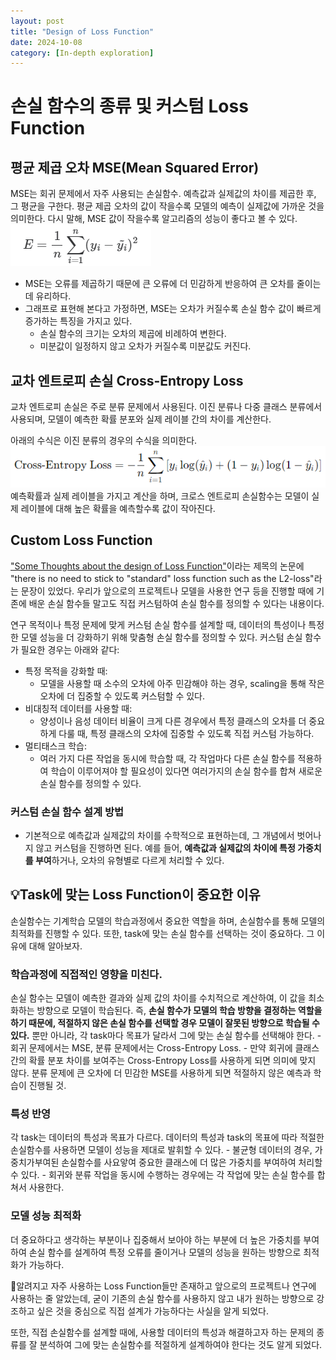 ```yaml
---
layout: post
title: "Design of Loss Function"
date: 2024-10-08
category: [In-depth exploration]
---
```


# 손실 함수의 종류 및 커스텀 Loss Function

## 평균 제곱 오차 MSE(Mean Squared Error)

MSE는 회귀 문제에서 자주 사용되는 손실함수. 예측값과 실제값의 차이를 제곱한 후, 그 평균을 구한다. 평균 제곱 오차의 값이 작을수록 모델의 예측이 실제값에 가까운 것을 의미한다. 다시 말해, MSE 값이 작을수록 알고리즘의 성능이 좋다고 볼 수 있다.
<img src='/public/img/241008/MSE.png' alt='Equation of MSE'>

- MSE는 오류를 제곱하기 때문에 큰 오류에 더 민감하게 반응하여 큰 오차를 줄이는 데 유리하다.
- 그래프로 표현해 본다고 가정하면, MSE는 오차가 커질수록 손실 함수 값이 빠르게 증가하는 특징을 가지고 있다.
  - 손실 함수의 크기는 오차의 제곱에 비례하여 변한다.
  - 미분값이 일정하지 않고 오차가 커질수록 미분값도 커진다.

## 교차 엔트로피 손실 Cross-Entropy Loss

교차 엔트로피 손실은 주로 분류 문제에서 사용된다. 이진 분류나 다중 클래스 분류에서 사용되며, 모델이 예측한 확률 분포와 실제 레이블 간의 차이를 계산한다.

아래의 수식은 이진 분류의 경우의 수식을 의미한다.
<img src='/public/img/241008/Cross-Entropy Loss.png' alt='Equation of Cross-Entropy Loss'>
예측확률과 실제 레이블을 가지고 계산을 하며, 크로스 엔트로피 손실함수는 모델이 실제 레이블에 대해 높은 확률을 예측할수록 값이 작아진다.

## Custom Loss Function

<a href='https://www.ine.pt/revstat/pdf/rs070102.pdf'>"Some Thoughts about the design of Loss Function"</a>이라는 제목의 논문에 "there is no need to stick to "standard" loss function such as the L2-loss"라는 문장이 있었다. 우리가 앞으로의 프로젝트나 모델을 사용한 연구 등을 진행할 때에 기존에 배운 손실 함수들 말고도 직접 커스텀하여 손실 함수를 정의할 수 있다는 내용이다.

연구 목적이나 특정 문제에 맞게 커스텀 손실 함수를 설계할 때, 데이터의 특성이나 특정한 모델 성능을 더 강화하기 위해 맞춤형 손실 함수를 정의할 수 있다. 커스텀 손실 함수가 필요한 경우는 아래와 같다:

- 특정 목적을 강화할 때:
  - 모델을 사용할 때 소수의 오차에 아주 민감해야 하는 경우, scaling을 통해 작은 오차에 더 집중할 수 있도록 커스텀할 수 있다.
- 비대칭적 데이터를 사용할 때:
  - 양성이나 음성 데이터 비율이 크게 다른 경우에서 특정 클래스의 오차를 더 중요하게 다룰 때, 특정 클래스의 오차에 집중할 수 있도록 직접 커스텀 가능하다.
- 멀티태스크 학습:
  - 여러 가지 다른 작업을 동시에 학습할 때, 각 작업마다 다른 손실 함수를 적용하여 학습이 이루어져야 할 필요성이 있다면 여러가지의 손실 함수를 합쳐 새로운 손실 함수를 정의할 수 있다.

### 커스텀 손실 함수 설계 방법

- 기본적으로 예측값과 실제값의 차이를 수학적으로 표현하는데, 그 개념에서 벗어나지 않고 커스텀을 진행하면 된다. 예를 들어, **예측값과 실제값의 차이에 특정 가중치를 부여**하거나, 오차의 유형별로 다르게 처리할 수 있다.

## 💡Task에 맞는 Loss Function이 중요한 이유

손실함수는 기계학습 모델의 학습과정에서 중요한 역할을 하며, 손실함수를 통해 모델의 최적화를 진행할 수 있다. 또한, task에 맞는 손실 함수를 선택하는 것이 중요하다. 그 이유에 대해 알아보자.

### 학습과정에 직접적인 영향을 미친다.

손실 함수는 모델이 예측한 결과와 실제 값의 차이를 수치적으로 계산하여, 이 값을 최소화하는 방향으로 모델이 학습된다. 즉, **손실 함수가 모델의 학습 방향을 결정하는 역할을 하기 때문에, 적절하지 않은 손실 함수를 선택할 경우 모델이 잘못된 방향으로 학습될 수 있다.** 뿐만 아니라, 각 task마다 목표가 달라서 그에 맞는 손실 함수를 선택해야 한다. - 회귀 문제에서는 MSE, 분류 문제에서는 Cross-Entropy Loss. - 만약 회귀에 클래스 간의 확률 분포 차이를 보여주는 Cross-Entropy Loss를 사용하게 되면 의미에 맞지 않다. 분류 문제에 큰 오차에 더 민감한 MSE를 사용하게 되면 적절하지 않은 예측과 학습이 진행될 것.

### 특성 반영

각 task는 데이터의 특성과 목표가 다르다. 데이터의 특성과 task의 목표에 따라 적절한 손실함수를 사용하면 모델이 성능을 제대로 발휘할 수 있다. - 불균형 데이터의 경우, 가중치가부여된 손실함수를 사요앟여 중요한 클래스에 더 많은 가중치를 부여하여 처리할 수 있다. - 회귀와 분류 작업을 동시에 수행하는 경우에는 각 작업에 맞는 손실 함수를 합쳐서 사용한다.

### 모델 성능 최적화

더 중요하다고 생각하는 부분이나 집중해서 보아야 하는 부분에 더 높은 가중치를 부여하여 손실 함수를 설계하여 특정 오류를 줄이거나 모델의 성능을 원하는 방향으로 최적화가 가능하다.

🎯알려지고 자주 사용하는 Loss Function들만 존재하고 앞으로의 프로젝트나 연구에 사용하는 줄 알았는데, 굳이 기존의 손실 함수를 사용하지 않고 내가 원하는 방향으로 강조하고 싶은 것을 중심으로 직접 설계가 가능하다는 사실을 알게 되었다.

또한, 직접 손실함수를 설계할 때에, 사용할 데이터의 특성과 해결하고자 하는 문제의 종류를 잘 분석하여 그에 맞는 손실함수를 적절하게 설계하여야 한다는 것도 알게 되었다.
